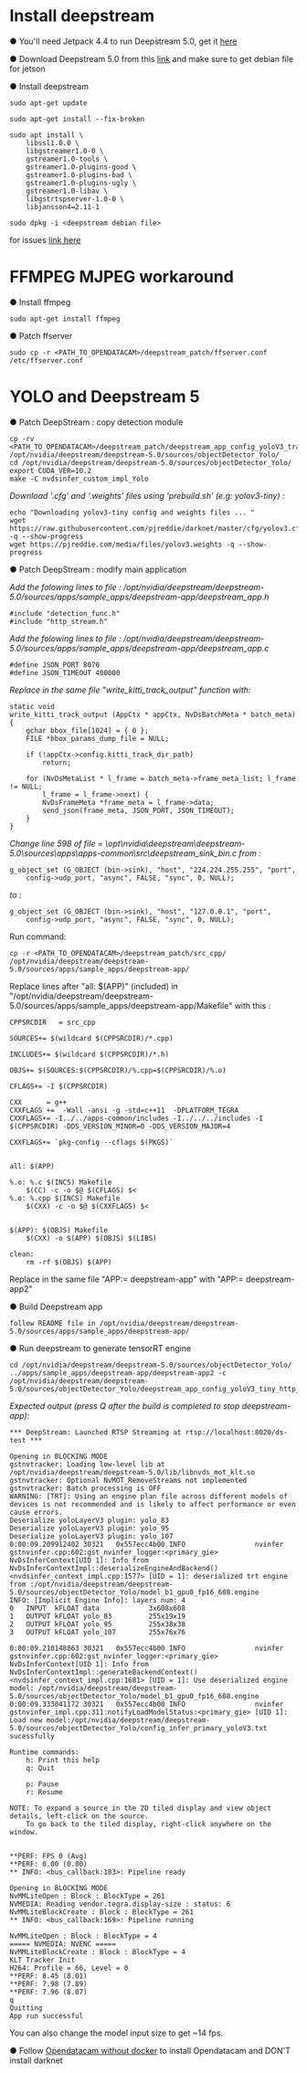 # Install deepstream

●	You'll need Jetpack 4.4 to run Deepstream 5.0, get it [here](https://developer.nvidia.com/embedded/jetpack)

●	Download Deepstream 5.0 from this [link](https://developer.nvidia.com/deepstream-download) and make sure to get debian file for jetson

●	Install deepstream

    sudo apt-get update

    sudo apt-get install --fix-broken

    sudo apt install \
		libssl1.0.0 \
		libgstreamer1.0-0 \
		gstreamer1.0-tools \
		gstreamer1.0-plugins-good \
		gstreamer1.0-plugins-bad \
		gstreamer1.0-plugins-ugly \
		gstreamer1.0-libav \
		libgstrtspserver-1.0-0 \
		libjansson4=2.11-1

    sudo dpkg -i <deepstream debian file>

for issues [link here](https://docs.nvidia.com/metropolis/deepstream/dev-guide/index.html)


# FFMPEG MJPEG workaround

●	Install ffmpeg

    sudo apt-get install ffmpeg

●	Patch ffserver

    sudo cp -r <PATH_TO_OPENDATACAM>/deepstream_patch/ffserver.conf /etc/ffserver.conf


# YOLO and Deepstream 5

●	Patch DeepStream : copy detection module

	cp -rv <PATH_TO_OPENDATACAM>/deepstream_patch/deepstream_app_config_yoloV3_tracker_rtsp.txt /opt/nvidia/deepstream/deepstream-5.0/sources/objectDetector_Yolo/
	cd /opt/nvidia/deepstream/deepstream-5.0/sources/objectDetector_Yolo/
	export CUDA_VER=10.2
	make -C nvdsinfer_custom_impl_Yolo

*Download '.cfg' and '.weights' files using 'prebuild.sh' (e.g: yolov3-tiny) :*

	echo "Downloading yolov3-tiny config and weights files ... "
	wget https://raw.githubusercontent.com/pjreddie/darknet/master/cfg/yolov3.cfg -q --show-progress
	wget https://pjreddie.com/media/files/yolov3.weights -q --show-progress

●	Patch DeepStream : modify main application

*Add the folowing lines to file : /opt/nvidia/deepstream/deepstream-5.0/sources/apps/sample_apps/deepstream-app/deepstream_app.h*

	#include "detection_func.h"
	#include "http_stream.h"

*Add the folowing lines to file : /opt/nvidia/deepstream/deepstream-5.0/sources/apps/sample_apps/deepstream-app/deepstream_app.c*

	#define JSON_PORT 8070
	#define JSON_TIMEOUT 400000

*Replace in the same file "write_kitti_track_output" function with:*

	static void
	write_kitti_track_output (AppCtx * appCtx, NvDsBatchMeta * batch_meta)
	{
		gchar bbox_file[1024] = { 0 };
		FILE *bbox_params_dump_file = NULL;

		if (!appCtx->config.kitti_track_dir_path)
			return;

		for (NvDsMetaList * l_frame = batch_meta->frame_meta_list; l_frame != NULL;
			l_frame = l_frame->next) {
			NvDsFrameMeta *frame_meta = l_frame->data;
			send_json(frame_meta, JSON_PORT, JSON_TIMEOUT);
		}
	}

*Change line 598 of file = \opt\nvidia\deepstream\deepstream-5.0\sources\apps\apps-common\src\deepstream_sink_bin.c    from :*

	g_object_set (G_OBJECT (bin->sink), "host", "224.224.255.255", "port",
		config->udp_port, "async", FALSE, "sync", 0, NULL);
*to :*

	g_object_set (G_OBJECT (bin->sink), "host", "127.0.0.1", "port",
		config->udp_port, "async", FALSE, "sync", 0, NULL);

Run command:

	cp -r <PATH_TO_OPENDATACAM>/deepstream_patch/src_cpp/ /opt/nvidia/deepstream/deepstream-5.0/sources/apps/sample_apps/deepstream-app/

Replace lines after "all: $(APP)" (included) in "/opt/nvidia/deepstream/deepstream-5.0/sources/apps/sample_apps/deepstream-app/Makefile" with this :

	CPPSRCDIR   = src_cpp

	SOURCES+= $(wildcard $(CPPSRCDIR)/*.cpp)

	INCLUDES+= $(wildcard $(CPPSRCDIR)/*.h)

	OBJS+= $(SOURCES:$(CPPSRCDIR)/%.cpp=$(CPPSRCDIR)/%.o)

	CFLAGS+= -I $(CPPSRCDIR)

	CXX      = g++
	CXXFLAGS +=  -Wall -ansi -g -std=c++11  -DPLATFORM_TEGRA
	CXXFLAGS+= -I../../apps-common/includes -I../../../includes -I $(CPPSRCDIR) -DDS_VERSION_MINOR=0 -DDS_VERSION_MAJOR=4

	CXXFLAGS+= `pkg-config --cflags $(PKGS)`


	all: $(APP)

	%.o: %.c $(INCS) Makefile
		$(CC) -c -o $@ $(CFLAGS) $<
	%.o: %.cpp $(INCS) Makefile
		$(CXX) -c -o $@ $(CXXFLAGS) $<


	$(APP): $(OBJS) Makefile
		$(CXX) -o $(APP) $(OBJS) $(LIBS)

	clean:
		rm -rf $(OBJS) $(APP)

Replace in the same file "APP:= deepstream-app" with "APP:= deepstream-app2"

●	Build Deepstream app

	follow README file in /opt/nvidia/deepstream/deepstream-5.0/sources/apps/sample_apps/deepstream-app/


●	Run deepstream to generate tensorRT engine

	cd /opt/nvidia/deepstream/deepstream-5.0/sources/objectDetector_Yolo/
	../apps/sample_apps/deepstream-app/deepstream-app2 -c /opt/nvidia/deepstream/deepstream-5.0/sources/objectDetector_Yolo/deepstream_app_config_yoloV3_tiny_http_rtsp.txt

*Expected output (press Q after the build is completed to stop deepstream-app):*


 	*** DeepStream: Launched RTSP Streaming at rtsp://localhost:8020/ds-test ***

	Opening in BLOCKING MODE
	gstnvtracker: Loading low-level lib at /opt/nvidia/deepstream/deepstream-5.0/lib/libnvds_mot_klt.so
	gstnvtracker: Optional NvMOT_RemoveStreams not implemented
	gstnvtracker: Batch processing is OFF
	WARNING: [TRT]: Using an engine plan file across different models of devices is not recommended and is likely to affect performance or even cause errors.
	Deserialize yoloLayerV3 plugin: yolo_83
	Deserialize yoloLayerV3 plugin: yolo_95
	Deserialize yoloLayerV3 plugin: yolo_107
	0:00:09.209912402 30321   0x557ecc4b00 INFO                 nvinfer gstnvinfer.cpp:602:gst_nvinfer_logger:<primary_gie> NvDsInferContext[UID 1]: Info from NvDsInferContextImpl::deserializeEngineAndBackend() <nvdsinfer_context_impl.cpp:1577> [UID = 1]: deserialized trt engine from :/opt/nvidia/deepstream/deepstream-5.0/sources/objectDetector_Yolo/model_b1_gpu0_fp16_608.engine
	INFO: [Implicit Engine Info]: layers num: 4
	0   INPUT  kFLOAT data            3x608x608
	1   OUTPUT kFLOAT yolo_83         255x19x19
	2   OUTPUT kFLOAT yolo_95         255x38x38
	3   OUTPUT kFLOAT yolo_107        255x76x76

	0:00:09.210148863 30321   0x557ecc4b00 INFO                 nvinfer gstnvinfer.cpp:602:gst_nvinfer_logger:<primary_gie> NvDsInferContext[UID 1]: Info from NvDsInferContextImpl::generateBackendContext() <nvdsinfer_context_impl.cpp:1681> [UID = 1]: Use deserialized engine model: /opt/nvidia/deepstream/deepstream-5.0/sources/objectDetector_Yolo/model_b1_gpu0_fp16_608.engine
	0:00:09.333041172 30321   0x557ecc4b00 INFO                 nvinfer gstnvinfer_impl.cpp:311:notifyLoadModelStatus:<primary_gie> [UID 1]: Load new model:/opt/nvidia/deepstream/deepstream-5.0/sources/objectDetector_Yolo/config_infer_primary_yoloV3.txt sucessfully

	Runtime commands:
		h: Print this help
		q: Quit

		p: Pause
		r: Resume

	NOTE: To expand a source in the 2D tiled display and view object details, left-click on the source.
		To go back to the tiled display, right-click anywhere on the window.


	**PERF: FPS 0 (Avg)
	**PERF: 0.00 (0.00)
	** INFO: <bus_callback:183>: Pipeline ready

	Opening in BLOCKING MODE
	NvMMLiteOpen : Block : BlockType = 261
	NVMEDIA: Reading vendor.tegra.display-size : status: 6
	NvMMLiteBlockCreate : Block : BlockType = 261
	** INFO: <bus_callback:169>: Pipeline running

	NvMMLiteOpen : Block : BlockType = 4
	===== NVMEDIA: NVENC =====
	NvMMLiteBlockCreate : Block : BlockType = 4
	KLT Tracker Init
	H264: Profile = 66, Level = 0
	**PERF: 8.45 (8.01)
	**PERF: 7.98 (7.89)
	**PERF: 7.96 (8.07)
	q
	Quitting
	App run successful

You can also change the model input size to get ~14 fps.

●	Follow [Opendatacam without docker](https://github.com/opendatacam/opendatacam/blob/master/documentation/USE_WITHOUT_DOCKER.md) to install Opendatacam and DON'T install darknet
